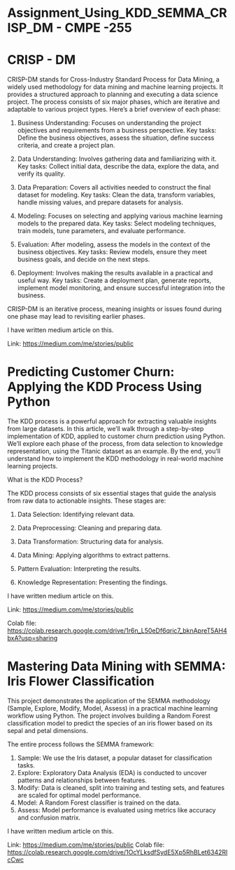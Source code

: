 # Assignment_Using_KDD_SEMMA_CRISP_DM - CMPE -255


# CRISP - DM

CRISP-DM stands for Cross-Industry Standard Process for Data Mining, a widely used methodology for data mining and machine learning projects. It provides a structured approach to planning and executing a data science project. The process consists of six major phases, which are iterative and adaptable to various project types. Here’s a brief overview of each phase:

1. Business Understanding:
   Focuses on understanding the project objectives and requirements from a business perspective.
   Key tasks: Define the business objectives, assess the situation, define success criteria, and create a project plan.

2. Data Understanding:
   Involves gathering data and familiarizing with it.
   Key tasks: Collect initial data, describe the data, explore the data, and verify its quality.

3. Data Preparation:
   Covers all activities needed to construct the final dataset for modeling.
   Key tasks: Clean the data, transform variables, handle missing values, and prepare datasets for analysis.

4. Modeling:
   Focuses on selecting and applying various machine learning models to the prepared data.
   Key tasks: Select modeling techniques, train models, tune parameters, and evaluate performance.

5. Evaluation:
   After modeling, assess the models in the context of the business objectives.
   Key tasks: Review models, ensure they meet business goals, and decide on the next steps.

6. Deployment:
   Involves making the results available in a practical and useful way.
   Key tasks: Create a deployment plan, generate reports, implement model monitoring, and ensure successful integration into the business.
   
CRISP-DM is an iterative process, meaning insights or issues found during one phase may lead to revisiting earlier phases.

I have written medium article on this.

Link: https://medium.com/me/stories/public



# Predicting Customer Churn: Applying the KDD Process Using Python

The KDD process is a powerful approach for extracting valuable insights from large datasets. In this article, we’ll walk through a step-by-step implementation of KDD, applied to customer churn prediction using Python. We’ll explore each phase of the process, from data selection to knowledge representation, using the Titanic dataset as an example. By the end, you’ll understand how to implement the KDD methodology in real-world machine learning projects.

What is the KDD Process?

The KDD process consists of six essential stages that guide the analysis from raw data to actionable insights. These stages are:

1. Data Selection: Identifying relevant data.

2. Data Preprocessing: Cleaning and preparing data.

3. Data Transformation: Structuring data for analysis.

4. Data Mining: Applying algorithms to extract patterns.

5. Pattern Evaluation: Interpreting the results.

6. Knowledge Representation: Presenting the findings.

I have written medium article on this.

Link: https://medium.com/me/stories/public

Colab file: https://colab.research.google.com/drive/1r6n_L50eDf6qric7_bknApreT5AH4bxA?usp=sharing


# Mastering Data Mining with SEMMA: Iris Flower Classification

This project demonstrates the application of the SEMMA methodology (Sample, Explore, Modify, Model, Assess) in a practical machine learning workflow using Python. The project involves building a Random Forest classification model to predict the species of an iris flower based on its sepal and petal dimensions.

The entire process follows the SEMMA framework:

1. Sample: We use the Iris dataset, a popular dataset for classification tasks.
2. Explore: Exploratory Data Analysis (EDA) is conducted to uncover patterns and relationships between features.
3. Modify: Data is cleaned, split into training and testing sets, and features are scaled for optimal model performance.
4. Model: A Random Forest classifier is trained on the data.
5. Assess: Model performance is evaluated using metrics like accuracy and confusion matrix.

I have written medium article on this.

Link: https://medium.com/me/stories/public
Colab file: https://colab.research.google.com/drive/1OcYLksdfSydE5Xp5RhBLet6342RlcCwc
